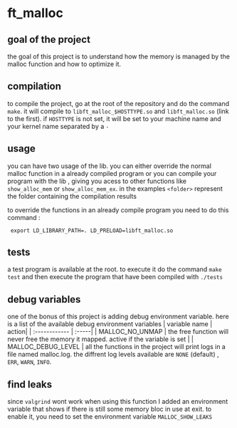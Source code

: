 # ft_malloc
## goal of the project
the goal of this project is to understand how the memory is managed by the malloc function and how to optimize it.
 
## compilation
to compile the project, go at the root of the repository and do the command `make`. it will compile to `libft_malloc_$HOSTTYPE.so` and `libft_malloc.so` (link to the first). if `HOSTTYPE` is not set, it will be set to your machine name and your kernel name separated by a `-`

## usage
you can have two usage of the lib. you can either override the normal malloc function in a already compiled program or you can compile your program with the lib , giving you acess to other functions like `show_alloc_mem` or `show_alloc_mem_ex`. in the examples `<folder>` represent the folder containing the compilation results

to override the functions in an already compile program you need to do this command :
 ```
  export LD_LIBRARY_PATH=. LD_PRELOAD=libft_malloc.so
 ```

## tests
a test program is available at the root. to execute it do the command `make test` and then execute the program that have been compiled with `./tests`

## debug variables
one of the bonus of this project is adding debug environment variable. here is a list of the available debug environment variables
| variable name   | action|
| :------------   | :-----|
| MALLOC_NO_UNMAP | the free function will never free the memory it mapped. active if the variable is set |
| MALLOC_DEBUG_LEVEL | all the functions in the project will print logs in a file named malloc.log. the diffrent log levels available are `NONE` (default) , `ERR`, `WARN`, `INFO`.

## find leaks
since `valgrind` wont work when using this function I added an environment variable that shows if there is still some memory bloc in use at exit. to enable it, you need to set the environment variable `MALLOC_SHOW_LEAKS`
